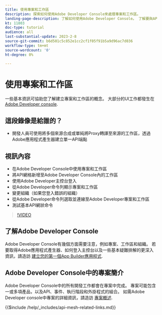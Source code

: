 ```yaml
---
title: 使用專案和工作區
description: 探索如何使用Adobe Developer Console來處理專案和工作區。
landing-page-description: 了解如何使用Adobe Developer Console。 了解要與API Mesh搭配使用的專案和工作區。
kt: 11803
doc-type: tutorial
audience: all
last-substantial-update: 2023-2-8
source-git-commit: b6d501c5c852e1cc2cf1f05f91b5a9d96ac7d036
workflow-type: tm+mt
source-wordcount: '0'
ht-degree: 0%

---
```



# 使用專案和工作區

一些基本資訊可協助您了解建立專案和工作區的概念。 大部分的UI工作都發生在 [Adobe Developer console](https://developer.adobe.com/console).

## 這段錄像是給誰的？

* 開發人員可使用將多個來源合成或單純將Proxy轉譯至來源的工作區，透過Adobe應用程式產生器建立單一API端點

## 視訊內容

* 在Adobe Developer Console中使用專案和工作區
* 將API網格新增至Adobe Developer Console內的工作區
* 使用Adobe Developer主控台登入
* 從Adobe Developer命令列顯示專案和工作區
* 變更組織（如果您登入錯誤的組織）
* 從Adobe Developer命令列選取並連線至Adobe Developer專案和工作區
* 測試基本API網狀命令

>[!VIDEO](https://video.tv.adobe.com/v/3414123/)

## 了解Adobe Developer Console

Adobe Developer Console有幾個方面需要注意，例如專案、工作區和組織。 若要取得Adobe應用程式產生器、如何登入主控台以及一些基本疑難排解的更深入資訊，請造訪 [建立您的第一個App Builder應用程式](https://developer.adobe.com/app-builder/docs/getting_started/first_app/).

## Adobe Developer Console中的專案簡介

Adobe Developer Console中的所有開發工作都會在專案中完成。 專案可能包含一或多項產品，以及API、事件、執行階段和外掛程式的組合。 如需Adobe Developer console中專案的詳細資訊，請造訪 [專案概述](https://developer.adobe.com/developer-console/docs/guides/projects/).

{{$include /help/_includes/api-mesh-related-links.md}}
